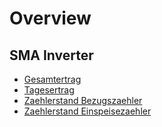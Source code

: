 # Overview

## SMA Inverter

- [Gesamtertrag](./devices/sma/Gesamtertrag.csv)
- [Tagesertrag](./devices/sma/Tagesertrag.csv)
- [Zaehlerstand Bezugszaehler](./devices/sma/Zaehlerstand%20Bezugszaehler.csv)
- [Zaehlerstand Einspeisezaehler](./devices/sma/Zaehlerstand%20Einspeisezaehler.csv)